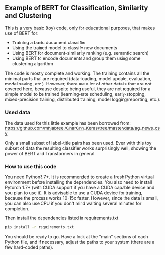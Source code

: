
## Example of BERT for Classification, Similarity and Clustering

This is a very basic (toy) code, only for educational purposes, that makes use of BERT for:

  - Training a basic document classifier
  - Using the trained model to classify new documents
  - Using BERT for document-similarity ranking (e.g. semantic search)
  - Using BERT to encode documents and group them using some clustering algorithm

The code is mostly complete and working. The training contains all the minimal parts that
are required (data-loading, model update, evaluation, model saving, etc.).
However, there are a lot of other details that are not covered here, because despite being
useful, they are not required for a simple model to be trained (learning-rate scheduling,
early-stopping, mixed-precision training, distributed training,
model logging/reporting, etc.).

### Used data

The data used for this little example has been borrowed from:
https://github.com/mhjabreel/CharCnn_Keras/tree/master/data/ag_news_csv

Only a small subset of label-title pairs has been used.
Even with this toy subset of data the resulting classifier works surprisingly well, showing
the power of BERT and Transformers in general.

### How to use this code

You need Python3.7+.
It is recommended to create a fresh Python virtual environment before installing the
dependencies.
You also need to install Pytorch 1.7+ (with CUDA support if you have a CUDA capable device
and you plan to use it). It is advisable to use a CUDA device for training, because the
process works 10-15x faster. However, since the data is small, you can also use CPU if you
don't mind waiting several minutes for completion.

Then install the dependencies listed in requirements.txt

```bash
pip install -r requirements.txt
```

You should be ready to go. Have a look at the "main" sections of each Python file, and if
necessary, adjust the paths to your system (there are a few hard-coded paths).